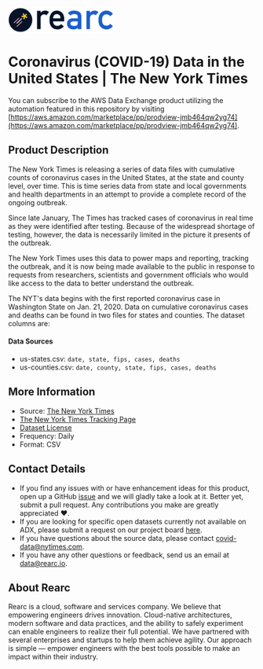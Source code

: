 <a href="https://www.rearc.io/data/">
    <img src="./rearc_logo_rgb.png" alt="Rearc Logo" title="Rearc Logo" height="52" />
</a>

# Coronavirus (COVID-19) Data in the United States | The New York Times

You can subscribe to the AWS Data Exchange product utilizing the automation featured in this repository by visiting [https://aws.amazon.com/marketplace/pp/prodview-jmb464qw2yg74](https://aws.amazon.com/marketplace/pp/prodview-jmb464qw2yg74). 

## Product Description
The New York Times is releasing a series of data files with cumulative counts of coronavirus cases in the United States, at the state and county level, over time. This is time series data from state and local governments and health departments in an attempt to provide a complete record of the ongoing outbreak.

Since late January, The Times has tracked cases of coronavirus in real time as they were identified after testing. Because of the widespread shortage of testing, however, the data is necessarily limited in the picture it presents of the outbreak.

The New York Times uses this data to power maps and reporting, tracking the outbreak, and it is now being made available to the public in response to requests from researchers, scientists and government officials who would like access to the data to better understand the outbreak.

The NYT's data begins with the first reported coronavirus case in Washington State on Jan. 21, 2020. Data on cumulative coronavirus cases and deaths can be found in two files for states and counties. The dataset columns are:

#### Data Sources
- us-states.csv: `date, state, fips, cases, deaths`
- us-counties.csv: `date, county, state, fips, cases, deaths`

## More Information
- Source: [The New York Times](https://github.com/nytimes/covid-19-data)      
- [The New York Times Tracking Page](https://www.nytimes.com/interactive/2020/us/coronavirus-us-cases.html)    
- [Dataset License](https://raw.githubusercontent.com/nytimes/covid-19-data/master/LICENSE)  
- Frequency: Daily
- Format: CSV

## Contact Details
- If you find any issues with or have enhancement ideas for this product, open up a GitHub [issue](https://github.com/rearc-data/covid-19-nyt-data-in-usa/issues) and we will gladly take a look at it. Better yet, submit a pull request. Any contributions you make are greatly appreciated :heart:.
- If you are looking for specific open datasets currently not available on ADX, please submit a request on our project board [here](https://github.com/rearc-data/covid-datasets-aws-data-exchange/projects/1).
- If you have questions about the source data, please contact covid-data@nytimes.com.
- If you have any other questions or feedback, send us an email at data@rearc.io.

## About Rearc
Rearc is a cloud, software and services company. We believe that empowering engineers drives innovation. Cloud-native architectures, modern software and data practices, and the ability to safely experiment can enable engineers to realize their full potential. We have partnered with several enterprises and startups to help them achieve agility. Our approach is simple — empower engineers with the best tools possible to make an impact within their industry.
